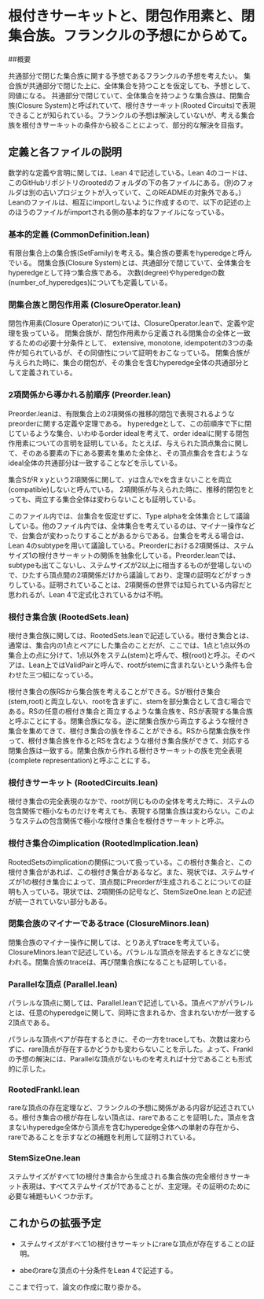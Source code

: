 # 根付きサーキットと、閉包作用素と、閉集合族。フランクルの予想にからめて。

##概要

共通部分で閉じた集合族に関する予想であるフランクルの予想を考えたい。
集合族が共通部分で閉じた上に、全体集合を持つことを仮定しても、予想として、同値になる。
共通部分で閉じていて、全体集合を持つような集合族は、閉集合族(Closure System)と呼ばれていて、根付きサーキット(Rooted Circuits)で表現できることが知られている。フランクルの予想は解決していないが、考える集合族を根付きサーキットの条件から絞ることによって、部分的な解決を目指す。

## 定義と各ファイルの説明

数学的な定義や言明に関しては、Lean 4で記述している。Lean 4のコードは、このGitHubリポジトリのrootedのフォルダの下の各ファイルにある。(別のフォルダは別の古いプロジェクトが入っていて、このREADMEの対象外である。)
Leanのファイルは、相互にimportしないように作成するので、以下の記述の上のほうのファイルがimportされる側の基本的なファイルになっている。

### 基本的定義 (CommonDefinition.lean)

有限台集合上の集合族(SetFamily)を考える。集合族の要素をhyperedgeと呼んでいる。
閉集合族(Closure System)とは、共通部分で閉じていて、全体集合をhyperedgeとして持つ集合族である。
次数(degree)やhyperedgeの数(number_of_hyperedges)についても定義している。

### 閉集合族と閉包作用素 (ClosureOperator.lean)

閉包作用素(Closure Operator)については、ClosureOperator.leanで、定義や定理を扱っている。
閉集合族が、閉包作用素から定義される閉集合の全体と一致するための必要十分条件として、
extensive, monotone, idempotentの3つの条件が知られているが、その同値性について証明をおこなっている。
閉集合族が与えられた時に、集合の閉包が、その集合を含むhyperedge全体の共通部分として定義されている。

### 2項関係から導かれる前順序 (Preorder.lean)

Preorder.leanは、有限集合上の2項関係の推移的閉包で表現されるようなpreorderに関する定義や定理である。
hyperedgeとして、この前順序で下に閉じているような集合、いわゆるorder idealを考えて、order idealに関する閉包作用素についての言明を証明している。たとえば、与えられた頂点集合に関して、そのある要素の下にある要素を集めた全体と、その頂点集合を含むようなideal全体の共通部分は一致することなどを示している。

集合SがR x yという2項関係に関して、yは含んでxを含まないことを両立(compatible)しないと呼んでいる。
2項関係が与えられた時に、推移的閉包をとっても、両立する集合全体は変わらないことも証明している。

このファイル内では、台集合を仮定せずに、Type alphaを全体集合として議論している。他のファイル内では、全体集合を考えているのは、マイナー操作などで、台集合が変わったりすることがあるからである。台集合を考える場合は、Lean 4のsubtypeを用いて議論している。Preorderにおける2項関係は、ステムサイズ1の根付きサーキットの関係を抽象化している。Preorder.leanでは、subtypeも出てこないし、ステムサイズが2以上に相当するものが登場しないので、ひたすら頂点間の2項関係だけから議論しており、定理の証明などがすっきりしている。証明されていることは、2項関係の世界では知られている内容だと思われるが、Lean 4で定式化されているかは不明。

### 根付き集合族 (RootedSets.lean)

根付き集合族に関しては、RootedSets.leanで記述している。根付き集合とは、通常は、集合内の1点とペアにした集合のことだが、ここでは、1点と1点以外の集合上の点に分けて、1点以外をステム(stem)と呼んで、根(root)と呼ぶ。そのペアは、Lean上ではValidPairと呼んで、rootがstemに含まれないという条件も合わせた三つ組になっている。

根付き集合の族RSから集合族を考えることができる。Sが根付き集合(stem,root)と両立しない、rootを含まずに、stemを部分集合として含む場合である。RSの任意の根付き集合と両立するような集合族を、RSが表現する集合族と呼ぶことにする。閉集合族になる。逆に閉集合族から両立するような根付き集合を集めてきて、根付き集合の族を作ることができる。RSから閉集合族を作って、根付き集合族を作るとRSを含むような根付き集合族ができて、対応する閉集合族は一致する。閉集合族から作れる根付きサーキットの族を完全表現(complete representation)と呼ぶことにする。

### 根付きサーキット (RootedCircuits.lean)

根付き集合の完全表現のなかで、rootが同じものの全体を考えた時に、ステムの包含関係で極小なものだけを考えても、表現する閉集合族は変わらない。このようなステムの包含関係で極小な根付き集合を根付きサーキットと呼ぶ。

### 根付き集合のimplication (RootedImplication.lean)

RootedSetsのimplicationの関係について扱っている。この根付き集合と、この根付き集合があれば、この根付き集合があるなど。また、現状では、ステムサイズが1の根付き集合によって、頂点間にPreorderが生成されることについての証明も入っている。現状では、2項関係の記号など、StemSizeOne.lean との記述が統一されていない部分もある。

### 閉集合族のマイナーであるtrace (ClosureMinors.lean)

閉集合族のマイナー操作に関しては、とりあえずtraceを考えている。ClosureMinors.leanで記述している。パラレルな頂点を除去するときなどに使われる。閉集合族のtraceは、再び閉集合族になることも証明している。

### Parallelな頂点 (Parallel.lean)

パラレルな頂点に関しては、Parallel.leanで記述している。頂点ペアがパラレルとは、任意のhyperedgeに関して、同時に含まれるか、含まれないかが一致する2頂点である。

パラレルな頂点ペアが存在するときに、その一方をtraceしても、次数は変わらずに、rare頂点が存在するかどうかも変わらないことを示した。よって、Franklの予想の解決には、Parallelな頂点がないものを考えれば十分であることも形式的に示した。

### RootedFrankl.lean

rareな頂点の存在定理など、フランクルの予想に関係がある内容が記述されている。根付き集合の根が存在しない頂点は、rareであることを証明した。頂点を含まないhyperedge全体から頂点を含むhyperedge全体への単射の存在から、rareであることを示すなどの補題を利用して証明されている。

### StemSizeOne.lean

ステムサイズがすべて1の根付き集合から生成される集合族の完全根付きサーキット表現は、すべてステムサイズが1であることが、主定理。その証明のために必要な補題もいくつか示す。

## これからの拡張予定

- ステムサイズがすべて1の根付きサーキットにrareな頂点が存在することの証明。

- abeのrareな頂点の十分条件をLean 4で記述する。

ここまで行って、論文の作成に取り掛かる。